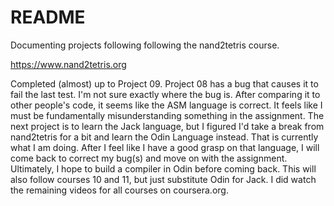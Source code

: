 # README

Documenting projects following following the nand2tetris course.

https://www.nand2tetris.org

Completed (almost) up to Project 09. Project 08 has a bug that causes it to fail the last test. I'm not sure exactly where the bug is. After comparing it to other people's code, it seems like the ASM language is correct. It feels like I must be fundamentally misunderstanding something in the assignment. The next project is to learn the Jack language, but I figured I'd take a break from nand2tetris for a bit and learn the Odin Language instead. That is currently what I am doing. After I feel like I have a good grasp on that language, I will come back to correct my bug(s) and move on with the assignment. Ultimately, I hope to build a compiler in Odin before coming back. This will also follow courses 10 and 11, but just substitute Odin for Jack. I did watch the remaining videos for all courses on coursera.org.

